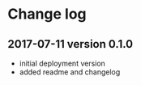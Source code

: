 # Change log

## 2017-07-11 version 0.1.0

- initial deployment version
- added readme and changelog
